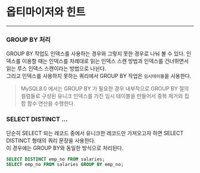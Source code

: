 # 옵티마이저와 힌트

---

### GROUP BY 처리
GROUP BY 작업도 인덱스를 사용하는 경우와 그렇지 못한 경우로 나눠 볼 수 있다. 인덱스를 이용할 때는 인덱스를 차례대로 읽는 인덱스 스캔 방법과 인덱스를 건너뛰면서 읽는 루스 인덱스 스캔이라는 방법으로 나뉜다.  
그리고 인덱스를 사용하지 못하는 쿼리에서 GROUP BY 작업은 `임시테이블`을 사용한다.

> MySQL8.0 에서는 GROUP BY 가 필요한 경우 내부적으로 GROUP BY 절의 컬럼들로 구성된 유니크 인덱스를 가진 임시 테이블을 만들어서 중복 제거와 집합 함수 연산을 수행한다.

### SELECT DISTINCT ...
단순히 SELECT 되는 레코드 중에서 유니크한 레코드만 가져오고자 하면 SELECT DISTINCT 형태의 쿼리 문장을 사용한다.  
이 경우에는 GROUP BY와 동일한 방식으로 처리된다.
```sql
SELECT DISTINCT emp_no FROM salaries;
SELECT emp_no FROM salaries GROUP BY emp_no;
```
